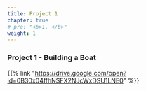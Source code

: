 ```yaml
---
title: Project 1    
chapter: true
# pre: "<b>1. </b>"
weight: 1
---
```


### Project 1 - Building a Boat

{{% link "https://drive.google.com/open?id=0B30x04ffhNSFX2NJcWxDSU1LNE0" %}}
